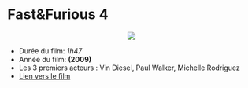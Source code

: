 ﻿# Fast&Furious 4

<div style="text-align:center"><img src="http://fr.web.img5.acsta.net/medias/nmedia/18/66/78/23/19061074.jpg"></div>

* Durée du film: *1h47*
* Année du film: **(2009)**
* Les 3 premiers acteurs : Vin Diesel, Paul Walker, Michelle Rodriguez
* [Lien vers le film](http://www.imdb.com/title/tt1013752/?ref_=fn_al_tt_1)
